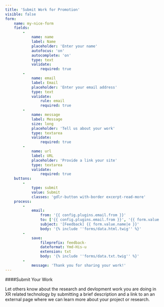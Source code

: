 ```yaml
---
title: 'Submit Work for Promotion'
visible: false
form:
    name: my-nice-form
    fields:
        -
            name: name
            label: Name
            placeholder: 'Enter your name'
            autofocus: 'on'
            autocomplete: 'on'
            type: text
            validate:
                required: true
        -
            name: email
            label: Email
            placeholder: 'Enter your email address'
            type: text
            validate:
                rule: email
                required: true
        -
            name: message
            label: Message
            size: long
            placeholder: 'Tell us about your work'
            type: textarea
            validate:
                required: true
        -
            name: url
            label: URL
            placeholder: 'Provide a link your site'
            type: textarea
            validate:
                required: true
    buttons:
        -
            type: submit
            value: Submit
            classes: 'gdlr-button with-border excerpt-read-more'
    process:
        -
            email:
                from: '{{ config.plugins.email.from }}'
                to: ['{{ config.plugins.email.from }}', '{{ form.value.email }}']
                subject: '[Feedback] {{ form.value.name|e }}'
                body: '{% include ''forms/data.html.twig'' %}'
        -
            save:
                fileprefix: feedback-
                dateformat: Ymd-His-u
                extension: txt
                body: '{% include ''forms/data.txt.twig'' %}'
        -
            message: 'Thank you for sharing your work!'
---
```


####Submit Your Work
<p>Let others know about the research and devlopment work you are doing in XR related technology by submitting a brief description and a link to an an external page where we can learn more about your project or research.</p>